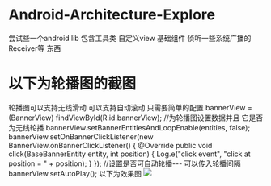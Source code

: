 # Android-Architecture-Explore

尝试些一个android lib  包含工具类 自定义view 基础组件  侦听一些系统广播的Receiver等 东西
# 以下为轮播图的截图  
轮播图可以支持无线滑动 可以支持自动滚动 只需要简单的配置
  bannerView = (BannerView) findViewById(R.id.bannerView);
  //为轮播图设置数据并且 它是否为无线轮播
  bannerView.setBannerEntitiesAndLoopEnable(entities, false);
  bannerView.setOnBannerClickListener(new BannerView.onBannerClickListener() {
            @Override
            public void click(BaseBannerEntity entity, int position) {
                Log.e("click event", "click at position = " + position);
            }
        });
  //设置是否可自动轮播--- 可以传入轮播间隔
  bannerView.setAutoPlay();
  以下为效果图
![](https://github.com/1212300114/Android-Architecture-Explore/raw/master/screenshots/AutoPlayBannerAndroid.gif) 
